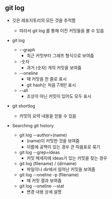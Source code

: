 ## git log

- 깃은 레포지토리의 모든 것을 추적함

  - 따라서 git log 를 통해 이전 커밋들을 볼 수 있음

- git log

  - --graph
    - 최근 커밋부터 그래프 형식으로 보여줌
  - -숫자
    - 과거 (숫자) 개의 커밋을 보여줌
  - --oneline
    - 매 커밋을 한 줄로 표시
    - git hash는 처음 7개만 표시
  - --all
    - 조상이 아닌 커밋이 있어도 모두 표시

- git shortlog

  - 커밋의 요약 내용을 얻을 수 있음

- Searching git history
  - git log --author=(name)
    - (name)이 커밋한 것을 보여줌
    - 이름에 공백이 있는 경우 큰 따옴표로 묶기
  - git log --grep=ideas
    - 커밋 메세지에 ideas가 있는 커밋을 찾는 경우
  - git log (filename) / (dirname)
    - 파일이나 dir에서 일어난 커밋을 보여줌
  - git log --oneline -p (fliename)
    - 매 커밋 결과 보여줌
  - git log --oneline --stat
    - 변경 내용 상세 설명
